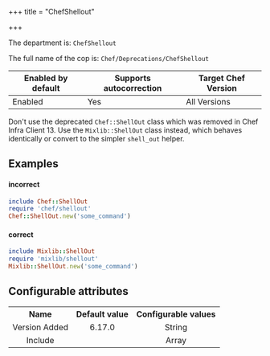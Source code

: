 +++
title = "ChefShellout"

+++

<!-- This content is automatically generated. See https://github.com/chef/chef-web-docs/blob/main/generated/README.md -->

The department is: `ChefShellout`

The full name of the cop is: `Chef/Deprecations/ChefShellout`

| Enabled by default | Supports autocorrection | Target Chef Version |
| --- | --- | --- |
| Enabled | Yes | All Versions |

Don't use the deprecated `Chef::ShellOut` class which was removed in Chef Infra Client 13. Use the `Mixlib::ShellOut` class instead, which behaves identically or convert to the simpler `shell_out` helper.

## Examples


#### incorrect

```ruby
include Chef::ShellOut
require 'chef/shellout'
Chef::ShellOut.new('some_command')
```

#### correct

```ruby
include Mixlib::ShellOut
require 'mixlib/shellout'
Mixlib::ShellOut.new('some_command')
```

## Configurable attributes

<table>
<tbody><tr>
<th>Name</th>
<th>Default value</th>
<th>Configurable values</th>
</tr>
<tr>
<td style="text-align:center">Version Added</td>
<td style="text-align:center">6.17.0</td>
<td style="text-align:center">String</td>
</tr>
<tr><td style="text-align:center">Include</td>
<td style="text-align:center"><ul>
</ul>
</td>
<td style="text-align:center">Array</td>
</tr></tbody></table>
